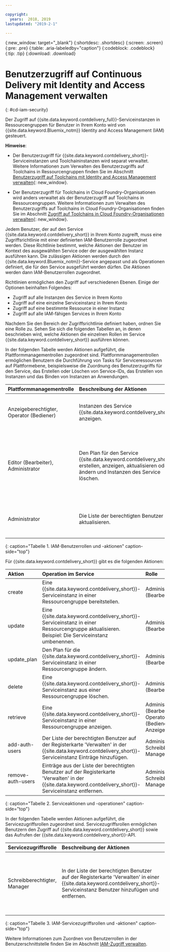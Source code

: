 ```yaml
---

copyright:
  years:  2018, 2019
lastupdated: "2019-2-1"

---
```


{:new_window: target="_blank"}
{:shortdesc: .shortdesc}
{:screen: .screen}
{:pre: .pre}
{:table: .aria-labeledby="caption"}
{:codeblock: .codeblock}
{:tip: .tip}
{:download: .download}


# Benutzerzugriff auf Continuous Delivery mit Identity and Access Management verwalten
{: #cd-iam-security}

Der Zugriff auf {{site.data.keyword.contdelivery_full}}-Serviceinstanzen in Ressourcengruppen für Benutzer in Ihrem Konto wird von {{site.data.keyword.Bluemix_notm}} Identity and Access Management (IAM) gesteuert. 

**Hinweise**: 

* Der Benutzerzugriff für {{site.data.keyword.contdelivery_short}}-Serviceinstanzen und Toolchaininstanzen wird separat verwaltet. Weitere Informationen zum Verwalten des Benutzerzugriffs auf Toolchains in Ressourcengruppen finden Sie im Abschnitt [Benutzerzugriff auf Toolchains mit Identity and Access Management verwalten](/docs/services/ContinuousDelivery?topic=ContinuousDelivery-toolchains-iam-security){: new_window}.

* Der Benutzerzugriff für Toolchains in Cloud Foundry-Organisationen wird anders verwaltet als der Benutzerzugriff auf Toolchains in Ressourcengruppen. Weitere Informationen zum Verwalten des Benutzerzugriffs auf Toolchains in Cloud Foundry-Organisationen finden Sie im Abschnitt [Zugriff auf Toolchains in Cloud Foundry-Organisationen verwalten](/docs/services/ContinuousDelivery?topic=ContinuousDelivery-toolchains-using#managing_access_orgs){: new_window}.

Jedem Benutzer, der auf den Service {{site.data.keyword.contdelivery_short}} in Ihrem Konto zugreift, muss eine Zugriffsrichtlinie mit einer definierten IAM-Benutzerrolle zugeordnet werden. Diese Richtlinie bestimmt, welche Aktionen der Benutzer im Kontext des ausgewählten Service oder der ausgewählten Instanz ausführen kann. Die zulässigen Aktionen werden durch den {{site.data.keyword.Bluemix_notm}}-Service angepasst und als Operationen definiert, die für den Service ausgeführt werden dürfen. Die Aktionen werden dann IAM-Benutzerrollen zugeordnet.

Richtlinien ermöglichen den Zugriff auf verschiedenen Ebenen. Einige der Optionen beinhalten Folgendes: 

* Zugriff auf alle Instanzen des Service in Ihrem Konto
* Zugriff auf eine einzelne Serviceinstanz in Ihrem Konto
* Zugriff auf eine bestimmte Ressource in einer Instanz
* Zugriff auf alle IAM-fähigen Services in Ihrem Konto

Nachdem Sie den Bereich der Zugriffsrichtlinie definiert haben, ordnen Sie eine Rolle zu. Sehen Sie sich die folgenden Tabellen an, in denen beschrieben wird, welche Aktionen die einzelnen Rollen im Service {{site.data.keyword.contdelivery_short}} ausführen können.

In der folgenden Tabelle werden Aktionen aufgeführt, die Plattformmanagementrollen zugeordnet sind. Plattformmanagementrollen ermöglichen Benutzern die Durchführung von Tasks für Serviceressourcen auf Plattformebene, beispielsweise die Zuordnung des Benutzerzugriffs für den Service, das Erstellen oder Löschen von Service-IDs, das Erstellen von Instanzen und das Binden von Instanzen an Anwendungen.

| Plattformmanagementrolle | Beschreibung der Aktionen | Beispielaktionen|
|:-----------------|:-----------------|:-----------------|
| Anzeigeberechtigter, Operator (Bediener) | Instanzen des Service {{site.data.keyword.contdelivery_short}} anzeigen. | <ul><li>Anklicken einer {{site.data.keyword.contdelivery_short}}-Serviceinstanz, um das entsprechende Dashboard zu öffnen.</li></ul>|
| Editor (Bearbeiter), Administrator | Den Plan für den Service {{site.data.keyword.contdelivery_short}} erstellen, anzeigen, aktualisieren oder ändern und Instanzen des Service löschen. |<ul><li>Bereitstellen einer Instanz von {{site.data.keyword.contdelivery_short}} in einer Ressourcengruppe.</li><li>Löschen einer Instanz von {{site.data.keyword.contdelivery_short}} aus einer Ressourcengruppe.</li><li>Ändern eines {{site.data.keyword.contdelivery_short}}-Instanzenplans von Lite in Professional.</li></ul> |
| Administrator | Die Liste der berechtigten Benutzer aktualisieren.| <ul><li>Hinzufügen eines Benutzers zur Liste der berechtigten Benutzer.</li><li>Entfernen eines Benutzers aus der Liste der berechtigten Benutzer.</li></ul> |
{: caption="Tabelle 1. IAM-Benutzerrollen und -aktionen" caption-side="top"}

 Für {{site.data.keyword.contdelivery_short}} gibt es die folgenden Aktionen:

| Aktion | Operation im Service | Rolle
|:-----------------|:-----------------|:--------------|
| create | Eine {{site.data.keyword.contdelivery_short}}-Serviceinstanz in einer Ressourcengruppe bereitstellen. | Administrator, Editor (Bearbeiter) |
| update | Eine {{site.data.keyword.contdelivery_short}}-Serviceinstanz in einer Ressourcengruppe aktualisieren. Beispiel: Die Serviceinstanz umbenennen. | Administrator, Editor (Bearbeiter) |
| update_plan | Den Plan für die {{site.data.keyword.contdelivery_short}}-Serviceinstanz in einer Ressourcengruppe ändern. | Administrator, Editor (Bearbeiter) |
| delete | Eine {{site.data.keyword.contdelivery_short}}-Serviceinstanz aus einer Ressourcengruppe löschen. | Administrator, Editor (Bearbeiter) |
| retrieve | Eine {{site.data.keyword.contdelivery_short}}-Serviceinstanz in einer Ressourcengruppe anzeigen. | Administrator, Editor (Bearbeiter), Operator (Bediener), Anzeigeberechtigter |
| add-auth-users | Der Liste der berechtigten Benutzer auf der Registerkarte 'Verwalten' in der {{site.data.keyword.contdelivery_short}}-Serviceinstanz Einträge hinzufügen. | Administrator, Schreibberechtigter, Manager |
| remove-auth-users | Einträge aus der Liste der berechtigten Benutzer auf der Registerkarte 'Verwalten' in der {{site.data.keyword.contdelivery_short}}-Serviceinstanz entfernen. | Administrator, Schreibberechtigter, Manager |
{: caption="Tabelle 2. Serviceaktionen und -operationen" caption-side="top"}

In der folgenden Tabelle werden Aktionen aufgeführt, die Servicezugriffsrollen zugeordnet sind. Servicezugriffsrollen ermöglichen Benutzern den Zugriff auf {{site.data.keyword.contdelivery_short}} sowie das Aufrufen der {{site.data.keyword.contdelivery_short}}-API.

| Servicezugriffsrolle | Beschreibung der Aktionen | Beispielaktionen|
|:-----------------|:-----------------|:-----------------|
| Schreibberechtigter, Manager | In der Liste der berechtigten Benutzer auf der Registerkarte 'Verwalten' in einer {{site.data.keyword.contdelivery_short}}-Serviceinstanz Benutzer hinzufügen und entfernen. | <ul><li>Hinzufügen eines berechtigten Benutzers.</li><li>Entfernen eines berechtigten Benutzers.</li></ul>|
{: caption="Tabelle 3. IAM-Servicezugriffsrollen und -aktionen" caption-side="top"}

Weitere Informationen zum Zuordnen von Benutzerrollen in der Benutzerschnittstelle finden Sie im Abschnitt [IAM-Zugriff verwalten](/docs/iam?topic=iam-iammanidaccser).

<!--This link is not live in production yet. Use https://console.bluemix.net/docs/iam/iamusermanage.html#iamusermanage until the link above is available in production.-->
